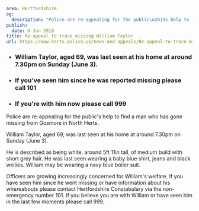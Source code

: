 ```yaml
area: Hertfordshire
og:
  description: "Police are re-appealing for the public\u2019s help to find a man who has gone missing from Gosmore in North Herts."
publish:
  date: 6 Jun 2018
title: Re-appeal to trace missing William Taylor
url: https://www.herts.police.uk/news-and-appeals/Re-appeal-to-trace-missing-William-Taylor-0335MD
```

* ### William Taylor, aged 69, was last seen at his home at around 7.30pm on Sunday (June 3).

 * ### If you've seen him since he was reported missing please call 101

 * ### If you're with him now please call 999

Police are re-appealing for the public's help to find a man who has gone missing from Gosmore in North Herts.

William Taylor, aged 69, was last seen at his home at around 7.30pm on Sunday (June 3).

He is described as being white, around 5ft 11in tall, of medium build with short grey hair. He was last seen wearing a baby blue shirt, jeans and black wellies. William may be wearing a navy blue boiler suit.

Officers are growing increasingly concerned for William's welfare. If you have seen him since he went missing or have information about his whereabouts please contact Hertfordshire Constabulary via the non-emergency number 101. If you believe you are with William or have seen him in the last few moments please call 999.

